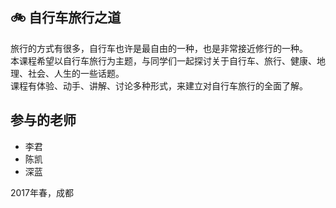 ## 🚲 自行车旅行之道

旅行的方式有很多，自行车也许是最自由的一种，也是非常接近修行的一种。  
本课程希望以自行车旅行为主题，与同学们一起探讨关于自行车、旅行、健康、地理、社会、人生的一些话题。  
课程有体验、动手、讲解、讨论多种形式，来建立对自行车旅行的全面了解。  

## 参与的老师

- 李君
- 陈凯
- 深蓝

2017年春，成都
